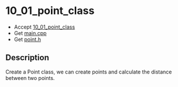 # 10_01_point_class

- Accept [10_01_point_class](https://classroom.github.com/a/cq22aok8)
- Get [main.cpp](main.cpp)
- Get [point.h](point.h)


## Description

Create a Point class, we can create points and calculate the distance between two points.
